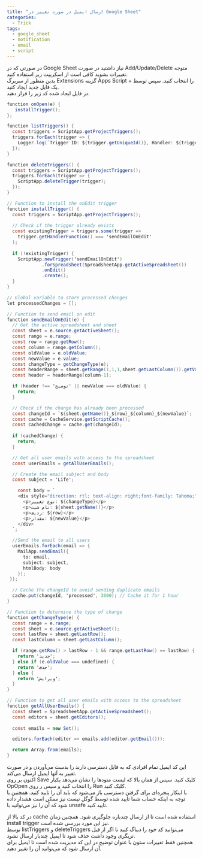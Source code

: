 ```yaml
---
title: "ارسال ایمیل در صورت تغییر در Google Sheet"
categories:
  - Trick
tags:
  - google_sheet
  - notification
  - email
  - script
---
```


در صورتی که در Google Sheet نیاز داشتید در صورت Add/Update/Delete متوجه تغییرات بشوید کافی است از اسکریپت زیر استفاده کنید.  
بدین منظور از سربرگ Extensions گزینه Apps Script را انتخاب کنید. سپس توسط + یک فایل جدید ایجاد کنید.  
در فایل ایجاد شده کد زیر را قرار دهید.   

```csharp
function onOpen(e) {
   installTrigger();
};

function listTriggers() {
  const triggers = ScriptApp.getProjectTriggers();
  triggers.forEach(trigger => {
    Logger.log(`Trigger ID: ${trigger.getUniqueId()}, Handler: ${trigger.getHandlerFunction()}`);
  });
}

function deleteTriggers() {
  const triggers = ScriptApp.getProjectTriggers();
  triggers.forEach(trigger => {
    ScriptApp.deleteTrigger(trigger);
  });
}

// Function to install the onEdit trigger
function installTrigger() {
  const triggers = ScriptApp.getProjectTriggers();
  
  // Check if the trigger already exists
  const existingTrigger = triggers.some(trigger => 
    trigger.getHandlerFunction() === 'sendEmailOnEdit'
  );
  
  if (!existingTrigger) {
    ScriptApp.newTrigger('sendEmailOnEdit')
             .forSpreadsheet(SpreadsheetApp.getActiveSpreadsheet())
             .onEdit()
             .create();
  }
}

// Global variable to store processed changes
let processedChanges = [];

// Function to send email on edit
function sendEmailOnEdit(e) {
  // Get the active spreadsheet and sheet
  const sheet = e.source.getActiveSheet();
  const range = e.range;
  const row = range.getRow();
  const column = range.getColumn();
  const oldValue = e.oldValue;
  const newValue = e.value;
  const changeType = getChangeType(e);
  const headerRange = sheet.getRange(1,1,1,sheet.getLastColumn()).getValues()[0];
  const header = headerRange[column-1];

  if (header !== 'توضیح' || newValue === oldValue) {
    return;
  }

  // Check if the change has already been processed
  const changeId = `${sheet.getName()}_${row}_${column}_${newValue}`;
  const cache = CacheService.getScriptCache();
  const cachedChange = cache.get(changeId);
  
  if (cachedChange) {
    return;
  }

  // Get all user emails with access to the spreadsheet
  const userEmails = getAllUserEmails();

  // Create the email subject and body
  const subject = 'Life';

    const body = `
    <div style="direction: rtl; text-align: right;font-family: Tahoma;">
      <p>نوع تغییر: ${changeType}</p>
      <p>نام شیت: ${sheet.getName()}</p>
      <p>ردیف: ${row}</p>
      <p>مقدار: ${newValue}</p>
    </div>
  `;             

  //Send the email to all users
  userEmails.forEach(email => {
    MailApp.sendEmail({
      to: email,
      subject: subject,
      htmlBody: body
    });
 });

  // Cache the changeId to avoid sending duplicate emails
  cache.put(changeId, 'processed', 3600); // Cache it for 1 hour
}

// Function to determine the type of change
function getChangeType(e) {
  const range = e.range;
  const sheet = e.source.getActiveSheet();
  const lastRow = sheet.getLastRow();
  const lastColumn = sheet.getLastColumn();

  if (range.getRow() > lastRow - 1 && range.getLastRow() == lastRow) {
    return 'جدید';
  } else if (e.oldValue === undefined) {
    return 'حذف';
  } else {
    return 'ویرایش';
  }
}

// Function to get all user emails with access to the spreadsheet
function getAllUserEmails() {
  const sheet = SpreadsheetApp.getActiveSpreadsheet();
  const editors = sheet.getEditors();
  
  const emails = new Set();

  editors.forEach(editor => emails.add(editor.getEmail()));

  return Array.from(emails);
}
```

این کد ایمیل تمام افرادی که به فایل دسترسی دارند را بدست می‌آوردن و در صورت تغییر به آنها ایمیل ارسال می‌کند.  
اکنون بر روی Save کلیک کنید. سپس از همان بالا که لیست متودها را نشان می‌دهد یکبار OpOpen را انتخاب کنید و سپس ر روی Run کلیک کنید.  
با اینکار پنجره‌ای برای گرفتن دسترسی باز می‌شود که باید آن را تایید کنید. همچنین با توجه به اینکه حساب شما تایید شده توسط گوگل نیست نیز ممکن است هشدار داده شود که آن را نیز می‌توانید با unsafe تایید کنید.  

در کد بالا از cache استفاده شده است تا از ارسال چندباره جلوگیری شود. همچنین زمان install trigger نیز این مورد بررسی شده است.  
توسط listTriggers و deleteTriggers می‌توانید کد خود را دیباگ کنید تا اگر از قبل تریگری وجود داشت حذف شود تا ایمیل چندبار ارسال نشود.  
همچنین فقط تغییرات ستون با عنوان توضیح در این کد مدیریت شده است تا ایمیل برای آن ارسال شود که می‌توانید آن را تغییر دهید.  